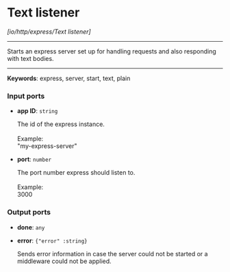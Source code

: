 # Text listener

_[io/http/express/Text listener]_

---

Starts an express server set up for handling requests and also responding with text bodies.<br>

---

__Keywords__: express, server, start, text, plain

### Input ports

* __app ID__: ` string `


    The id of the express instance.<br>
    <br>
    Example: <br>
    "my-express-server"<br>


* __port__: ` number `


    The port number express should listen to.<br>
    <br>
    Example: <br>
    3000<br>

### Output ports

* __done__: ` any `


* __error__: ` {"error" :string} `


    Sends error information in case the server could not be started or a middleware could not be applied.<br>

